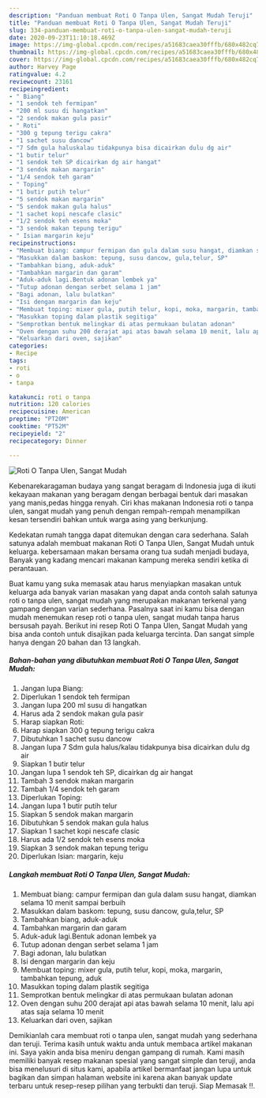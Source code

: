 ```yaml
---
description: "Panduan membuat Roti O Tanpa Ulen, Sangat Mudah Teruji"
title: "Panduan membuat Roti O Tanpa Ulen, Sangat Mudah Teruji"
slug: 334-panduan-membuat-roti-o-tanpa-ulen-sangat-mudah-teruji
date: 2020-09-23T11:10:18.469Z
image: https://img-global.cpcdn.com/recipes/a51683caea30fffb/680x482cq70/roti-o-tanpa-ulen-sangat-mudah-foto-resep-utama.jpg
thumbnail: https://img-global.cpcdn.com/recipes/a51683caea30fffb/680x482cq70/roti-o-tanpa-ulen-sangat-mudah-foto-resep-utama.jpg
cover: https://img-global.cpcdn.com/recipes/a51683caea30fffb/680x482cq70/roti-o-tanpa-ulen-sangat-mudah-foto-resep-utama.jpg
author: Harvey Page
ratingvalue: 4.2
reviewcount: 23161
recipeingredient:
- " Biang"
- "1 sendok teh fermipan"
- "200 ml susu di hangatkan"
- "2 sendok makan gula pasir"
- " Roti"
- "300 g tepung terigu cakra"
- "1 sachet susu dancow"
- "7 Sdm gula haluskalau tidakpunya bisa dicairkan dulu dg air"
- "1 butir telur"
- "1 sendok teh SP dicairkan dg air hangat"
- "3 sendok makan margarin"
- "1/4 sendok teh garam"
- " Toping"
- "1 butir putih telur"
- "5 sendok makan margarin"
- "5 sendok makan gula halus"
- "1 sachet kopi nescafe clasic"
- "1/2 sendok teh esens moka"
- "3 sendok makan tepung terigu"
- " Isian margarin keju"
recipeinstructions:
- "Membuat biang: campur fermipan dan gula dalam susu hangat, diamkan selama 10 menit sampai berbuih"
- "Masukkan dalam baskom: tepung, susu dancow, gula,telur, SP"
- "Tambahkan biang, aduk-aduk"
- "Tambahkan margarin dan garam"
- "Aduk-aduk lagi.Bentuk adonan lembek ya"
- "Tutup adonan dengan serbet selama 1 jam"
- "Bagi adonan, lalu bulatkan"
- "Isi dengan margarin dan keju"
- "Membuat toping: mixer gula, putih telur, kopi, moka, margarin, tambahkan tepung, aduk"
- "Masukkan toping dalam plastik segitiga"
- "Semprotkan bentuk melingkar di atas permukaan bulatan adonan"
- "Oven dengan suhu 200 derajat api atas bawah selama 10 menit, lalu api atas saja selama 10 menit"
- "Keluarkan dari oven, sajikan"
categories:
- Recipe
tags:
- roti
- o
- tanpa

katakunci: roti o tanpa 
nutrition: 120 calories
recipecuisine: American
preptime: "PT20M"
cooktime: "PT52M"
recipeyield: "2"
recipecategory: Dinner

---
```



![Roti O Tanpa Ulen, Sangat Mudah](https://img-global.cpcdn.com/recipes/a51683caea30fffb/680x482cq70/roti-o-tanpa-ulen-sangat-mudah-foto-resep-utama.jpg)

Kebenarekaragaman budaya yang sangat beragam di Indonesia juga di ikuti kekayaan makanan yang beragam dengan berbagai bentuk dari masakan yang manis,pedas hingga renyah. Ciri khas makanan Indonesia roti o tanpa ulen, sangat mudah yang penuh dengan rempah-rempah menampilkan kesan tersendiri bahkan untuk warga asing yang berkunjung.




Kedekatan rumah tangga dapat ditemukan dengan cara sederhana. Salah satunya adalah membuat makanan Roti O Tanpa Ulen, Sangat Mudah untuk keluarga. kebersamaan makan bersama orang tua sudah menjadi budaya, Banyak yang kadang mencari makanan kampung mereka sendiri ketika di perantauan.

Buat kamu yang suka memasak atau harus menyiapkan masakan untuk keluarga ada banyak varian masakan yang dapat anda contoh salah satunya roti o tanpa ulen, sangat mudah yang merupakan makanan terkenal yang gampang dengan varian sederhana. Pasalnya saat ini kamu bisa dengan mudah menemukan resep roti o tanpa ulen, sangat mudah tanpa harus bersusah payah.
Berikut ini resep Roti O Tanpa Ulen, Sangat Mudah yang bisa anda contoh untuk disajikan pada keluarga tercinta. Dan sangat simple hanya dengan 20 bahan dan 13 langkah.


<!--inarticleads1-->

##### Bahan-bahan yang dibutuhkan membuat Roti O Tanpa Ulen, Sangat Mudah:

1. Jangan lupa  Biang:
1. Diperlukan 1 sendok teh fermipan
1. Jangan lupa 200 ml susu di hangatkan
1. Harus ada 2 sendok makan gula pasir
1. Harap siapkan  Roti:
1. Harap siapkan 300 g tepung terigu cakra
1. Dibutuhkan 1 sachet susu dancow
1. Jangan lupa 7 Sdm gula halus/kalau tidakpunya bisa dicairkan dulu dg air
1. Siapkan 1 butir telur
1. Jangan lupa 1 sendok teh SP, dicairkan dg air hangat
1. Tambah 3 sendok makan margarin
1. Tambah 1/4 sendok teh garam
1. Diperlukan  Toping:
1. Jangan lupa 1 butir putih telur
1. Siapkan 5 sendok makan margarin
1. Dibutuhkan 5 sendok makan gula halus
1. Siapkan 1 sachet kopi nescafe clasic
1. Harus ada 1/2 sendok teh esens moka
1. Siapkan 3 sendok makan tepung terigu
1. Diperlukan  Isian: margarin, keju




<!--inarticleads2-->

##### Langkah membuat  Roti O Tanpa Ulen, Sangat Mudah:

1. Membuat biang: campur fermipan dan gula dalam susu hangat, diamkan selama 10 menit sampai berbuih
1. Masukkan dalam baskom: tepung, susu dancow, gula,telur, SP
1. Tambahkan biang, aduk-aduk
1. Tambahkan margarin dan garam
1. Aduk-aduk lagi.Bentuk adonan lembek ya
1. Tutup adonan dengan serbet selama 1 jam
1. Bagi adonan, lalu bulatkan
1. Isi dengan margarin dan keju
1. Membuat toping: mixer gula, putih telur, kopi, moka, margarin, tambahkan tepung, aduk
1. Masukkan toping dalam plastik segitiga
1. Semprotkan bentuk melingkar di atas permukaan bulatan adonan
1. Oven dengan suhu 200 derajat api atas bawah selama 10 menit, lalu api atas saja selama 10 menit
1. Keluarkan dari oven, sajikan




Demikianlah cara membuat roti o tanpa ulen, sangat mudah yang sederhana dan teruji. Terima kasih untuk waktu anda untuk membaca artikel makanan ini. Saya yakin anda bisa meniru dengan gampang di rumah. Kami masih memiliki banyak resep makanan spesial yang sangat simple dan teruji, anda bisa menelusuri di situs kami, apabila artikel bermanfaat jangan lupa untuk bagikan dan simpan halaman website ini karena akan banyak update terbaru untuk resep-resep pilihan yang terbukti dan teruji. Siap Memasak !!. 
